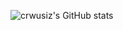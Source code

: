 ![crwusiz's GitHub stats](https://github-readme-stats.vercel.app/api?username=crwusiz&show_icons=true&theme=dracula)
